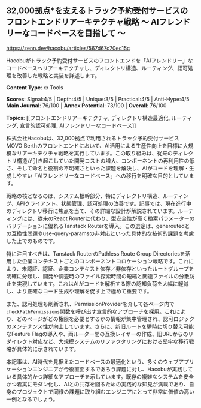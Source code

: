 ## 32,000拠点*を支えるトラック予約受付サービスのフロントエンドリアーキテクチャ戦略 〜 AIフレンドリーなコードベースを目指して 〜

https://zenn.dev/hacobu/articles/567d67c70ec15c

Hacobuがトラック予約受付サービスのフロントエンドを「AIフレンドリー」なコードベースへリアーキテクチャし、ディレクトリ構造、ルーティング、認可処理を改善した戦略と実装を詳述します。

**Content Type**: ⚙️ Tools

**Scores**: Signal:4/5 | Depth:4/5 | Unique:3/5 | Practical:4/5 | Anti-Hype:4/5
**Main Journal**: 76/100 | **Annex Potential**: 73/100 | **Overall**: 76/100

**Topics**: [[フロントエンドリアーキテクチャ, ディレクトリ構造最適化, ルーティング, 宣言的認可処理, AIフレンドリーなコードベース]]

株式会社Hacobuは、32,000拠点で利用されるトラック予約受付サービスMOVO Berthのフロントエンドにおいて、AI活用による生産性向上を目標に大規模なリアーキテクチャ戦略を実行しています。この取り組みは、従来のディレクトリ構造が引き起こしていた開発コストの増大、コンポーネントの再利用性の低さ、そして命名と役割の不明確さといった課題を解決し、AIがコードを理解・生成しやすい「AIフレンドリーなコードベース」への移行を明確な目的としています。

戦略の核となるのは、システム根幹部分、特にディレクトリ構造、ルーティング、APIクライアント、状態管理、認可処理の改善です。記事では、現在進行中のディレクトリ移行に焦点を当て、その詳細な設計が解説されています。ルーティングには、従来のReact Routerに代わり、型安全性が高く検索パラメーターのバリデーションに優れるTanstack Routerを導入。この選定は、generoutedとの互換性問題やuse-query-paramsの非対応といった具体的な技術的課題を考慮した上でのものです。

特に注目すべきは、Tanstack RouterのPathless Route Group Directoriesを活用した企業コンテキストごとのコンポーネントコロケーション戦略です。これにより、未認証、認証、企業コンテキスト依存／非依存といったルートグループを明確に分類し、開発や調査時のファイル探索時間の短縮と関連ファイルの分散防止を実現しています。これはAIがコードを解析する際の認知負荷を大幅に軽減し、より正確なコード生成や理解を促す上で極めて重要です。

また、認可処理も刷新され、PermissionProviderを介して各ページ内で`checkPathPermissions`関数を呼び出す宣言的なアプローチを採用。これにより、どのページがどの権限を必要とするかの情報が集中管理され、認可ロジックのメンテナンス性が向上しています。さらに、新旧ルートを瞬時に切り替え可能なFeature Flagの導入や、両ルーター間の互換レイヤーの作成、旧URLからのリダイレクト対応など、大規模システムのリファクタリングにおける堅牢な移行戦略が具体的に示されています。

本記事は、AI時代を見据えたコードベースの最適化という、多くのウェブアプリケーションエンジニアが今後直面するであろう課題に対し、Hacobuが実践している具体的かつ詳細なアプローチを示しています。既存の複雑なシステムを安全かつ着実にモダン化し、AIとの共存を図るための実践的な知見が満載であり、自身のプロジェクトで同様の課題に取り組むエンジニアにとって非常に価値の高い一例となるでしょう。